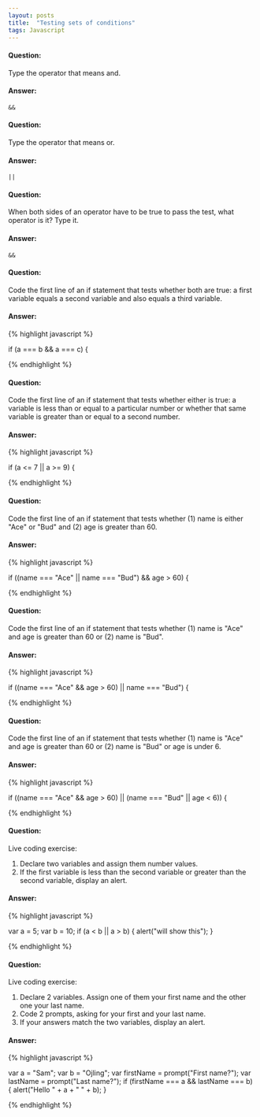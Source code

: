 ```yaml
---
layout: posts
title:  "Testing sets of conditions"
tags: Javascript
---
```


#### Question:
Type the operator that means and.

#### Answer:
`&&`

#### Question:
Type the operator that means or.

#### Answer:
`||`

#### Question:
When both sides of an operator have to be true to pass the test, what operator is it? Type it.

#### Answer:
`&&`

#### Question:
Code the first line of an if statement that tests whether both are true: a first variable equals a second variable and also equals a third variable.

#### Answer:
{% highlight javascript %}

if (a === b && a === c) {

{% endhighlight %}

#### Question:
Code the first line of an if statement that tests whether either is true: a variable is less than or equal to a particular number or whether that same variable is greater than or equal to a second number.

#### Answer:
{% highlight javascript %}

if (a <= 7 || a >= 9) {

{% endhighlight %}

#### Question:
Code the first line of an if statement that tests whether (1) name is either "Ace" or "Bud" and (2) age is greater than 60.

#### Answer:
{% highlight javascript %}

if ((name === "Ace" || name === "Bud") && age > 60) {

{% endhighlight %}

#### Question:
Code the first line of an if statement that tests whether (1) name is "Ace" and age is greater than 60 or (2) name is "Bud".

#### Answer:
{% highlight javascript %}

if ((name === "Ace" && age > 60) || name === "Bud") {

{% endhighlight %}

#### Question:
Code the first line of an if statement that tests whether (1) name is "Ace" and age is greater than 60 or (2) name is "Bud" or age is under 6.

#### Answer:
{% highlight javascript %}

if ((name === "Ace" && age > 60) || (name === "Bud" || age < 6)) {
  
{% endhighlight %}

#### Question:
Live coding exercise:
1) Declare two variables and assign them number values.
2) If the first variable is less than the second variable or greater than the second variable, display an alert.

#### Answer:
{% highlight javascript %}

var a = 5;
var b = 10;
if (a < b || a > b) {
  alert("will show this");
}

{% endhighlight %}

#### Question:
Live coding exercise:
1) Declare 2 variables. Assign one of them your first name and the other one your last name.
2) Code 2 prompts, asking for your first and your last name.
3) If your answers match the two variables, display an alert.

#### Answer:
{% highlight javascript %}

var a = "Sam";
var b = "Ojling";
var firstName = prompt("First name?");
var lastName = prompt("Last name?");
if (firstName === a && lastName === b) {
  alert("Hello " + a + " " + b);
}

{% endhighlight %}